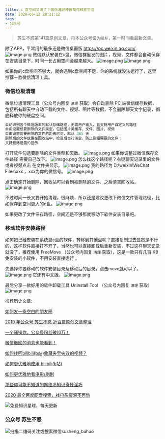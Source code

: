 ```yaml
---
title: c 盘空间又满了？微信清理神器帮你释放空间
date: 2020-06-12 20:21:12
tags:
- 公众号
---
```

> 苏生不惑第141篇原创文章，将本公众号设为`星标`，第一时间看最新文章。

除了APP，平常用的最多还是微信桌面版 https://pc.weixin.qq.com/
![image.png](https://upload-images.jianshu.io/upload_images/23152173-a485526df940f85b.png?imageMogr2/auto-orient/strip%7CimageView2/2/w/1240)
微信默认安装在c盘，微信群里发的图片，视频，文件都会自动保存在安装目录下，时间一长占用空间会越来越大。
![image.png](https://upload-images.jianshu.io/upload_images/23152173-6159850fbb083248.png?imageMogr2/auto-orient/strip%7CimageView2/2/w/1240)
![image.png](https://upload-images.jianshu.io/upload_images/23152173-cbfa8276644bd786.png?imageMogr2/auto-orient/strip%7CimageView2/2/w/1240)

如果你的c盘空间不够大，就会遇到c盘空间不足，你的系统就没法运行了，这里推荐一款微信清理工具。

### 微信垃圾清理
微信垃圾清理工具（公众号内回复 `清理` 获取）会自动删除 PC 端微信缓存数据，包括所有聊天中自动下载的文件、视频、图片等数据，不会删除聊天文字记录，彻底释放你的硬盘空间。
```js
自动识别各个微信版本的默认存储路径，无需用户输入，且支持用户自定义的路径
自由设置想要删除的文件类型，包括图片类缓存、文件、图片、视频
自由设置需要删除的文件的距离时间，默认 365 天
删除后的文件放置在回收站中，检查后自行清空，防止删错需要的文件；
支持删除进度的显示
```

打开软件勾选要删除的文件类型和天数。
![image.png](https://upload-images.jianshu.io/upload_images/23152173-3d3cbd7d7a59d707.png?imageMogr2/auto-orient/strip%7CimageView2/2/w/1240)
如果你调整过微信保存文件路径 需要自己改下。
![image.png](https://upload-images.jianshu.io/upload_images/23152173-6aefe3746e844695.png?imageMogr2/auto-orient/strip%7CimageView2/2/w/1240)
怎么找这个路径呢？右键聊天记录里的文件或者视频点击 在文件夹显示。
![image.png](https://upload-images.jianshu.io/upload_images/23152173-d36aa64dc0a4c779.png?imageMogr2/auto-orient/strip%7CimageView2/2/w/1240)
我的路径为 D:\weixin\WeChat Files\xxx  ，xxx为你的微信号。
![image.png](https://upload-images.jianshu.io/upload_images/23152173-fb99f97f86e7d24f.png?imageMogr2/auto-orient/strip%7CimageView2/2/w/1240)

点击确定开始删除，回收站可以看到被删除的文件，之后清空回收站。
![image.png](https://upload-images.jianshu.io/upload_images/23152173-5f86dc3f841c978a.png?imageMogr2/auto-orient/strip%7CimageView2/2/w/1240)

不过时间一长又要开始清理，很麻烦，所以还是建议更改下微信文件管理路径，比如保存到空间更大的e盘。
![image.png](https://upload-images.jianshu.io/upload_images/23152173-cea7ef5f00e423cd.png?imageMogr2/auto-orient/strip%7CimageView2/2/w/1240)

如果更改了文件保存路径，空间还是不够那就移动下软件安装目录吧。

### 移动软件安装路径

如何把已经安装在系统盘c盘的软件，转移到其他盘呢？直接复制过去显然是不行的，这样软件直接打不开了，当然也可以直接卸载后重新安装，不过这样聊天记录就没了，推荐使用 FreeMove （公众号内回复 `清理` 获取），这是一款只有几百 KB免安装的小软件，不用安装直接运行 。

先选择你要移动的软件安装目录及移动后的目录，点击move就可以了。
![image.png](https://upload-images.jianshu.io/upload_images/23152173-da380d53bbf8af6d.png?imageMogr2/auto-orient/strip%7CimageView2/2/w/1240)
它还有中文版。
![image.png](https://upload-images.jianshu.io/upload_images/23152173-8a54ebca607cf845.png?imageMogr2/auto-orient/strip%7CimageView2/2/w/1240)

最后分享一款好用的软件卸载工具 Uninstall Tool  （公众号内回复 `清理` 获取）
![image.png](https://upload-images.jianshu.io/upload_images/23152173-062d6886f288d5c8.png?imageMogr2/auto-orient/strip%7CimageView2/2/w/1240)

推荐历史文章:

[如何发一条空白的朋友圈](https://mp.weixin.qq.com/s/Xz1m-mqtCcBF_4hmGCpkUQ)

[2019 年公众号 苏生不惑 近百篇原创文章整理](https://mp.weixin.qq.com/s/Lm4l_aPCSXymUGcqO_Yf3g)

[一个骚操作，公众号粉丝破10万！](https://mp.weixin.qq.com/s/0AJUFviGMYOMirdn1KDonA)

[微信撤回的消息也能看到！](https://mp.weixin.qq.com/s/PTRAREoFRfOJqOUlMCWhbQ)

[如何找回bilibili(b站)收藏夹里失效的视频？](https://mp.weixin.qq.com/s/i53iORP49o_4eRGGQEthsg)

[如何更优雅地使用 bilibili(b站)](https://mp.weixin.qq.com/s/a_lxHOQVA9RR_dYyzr56Gw)

[如何更优雅地看电影/刷剧](https://mp.weixin.qq.com/s/ksElusubk3s7dKtAqI4HKg)

[那些你可能不知道的网络冷知识奇技淫巧](https://mp.weixin.qq.com/s/-p-RZLh8ovNiCYv6YQkbrw)

[2020 最全百度网盘搜索，找电影资源不再愁](https://mp.weixin.qq.com/s/0uOyrcz0KP-qZhCNNCELhw)

![免费知识星球，每天更新](https://upload-images.jianshu.io/upload_images/17817191-9d41aa25edcd25c4.png?imageMogr2/auto-orient/strip%7CimageView2/2/w/1240)

### 公众号 苏生不惑
 ![扫描二维码关注或搜索微信susheng_buhuo](https://upload-images.jianshu.io/upload_images/17817191-6e0079f95d4c0338.jpg?imageMogr2/auto-orient/strip%7CimageView2/2/w/1240)
